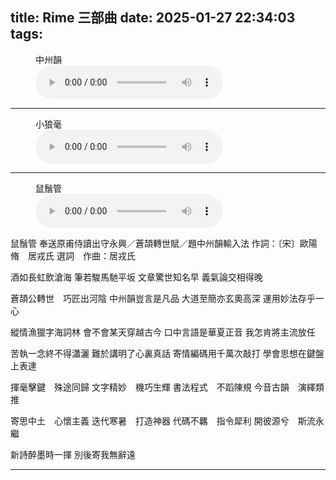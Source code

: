 title: Rime 三部曲
date: 2025-01-27 22:34:03
tags:
---

<figure>
  <figcaption>中州韻</figcaption>
  <audio controls src="/media/中州韻.mp3"></audio>
</figure>

<hr/>

<figure>
  <figcaption>小狼毫</figcaption>
  <audio controls src="/media/小狼毫.mp3"></audio>
</figure>

<hr/>

<figure>
  <figcaption>鼠鬚管</figcaption>
  <audio controls src="/media/鼠鬚管.mp3"></audio>
</figure>

鼠鬚管
奉送原甫侍讀出守永興／蒼頡轉世賦／題中州韻輸入法
作詞：〔宋〕歐陽脩　居戎氏
選詞　作曲：居戎氏

<!-- more -->

酒如長虹飲滄海
筆若駿馬馳平坂
文章驚世知名早
義氣論交相得晚

蒼頡公轉世　巧匠出河陰
中州韻豈言是凡品
大道至簡亦玄奧高深
運用妙法存乎一心

縱情漁獵字海詞林
會不會某天穿越古今
口中言語是華夏正音
我怎肯將主流放任

苦執一念終不得瀟灑
難於講明了心裏真話
寄情編碼用千萬次敲打
學會思想在鍵盤上表達

揮毫擊鍵　殊途同歸
文字精妙　機巧生輝
書法程式　不蹈陳規
今音古韻　演繹類推

寄思中土　心懷主義
迭代寒暑　打造神器
代碼不羈　指令犀利
開彼源兮　斯流永繼

新詩醉墨時一揮
別後寄我無辭遠

<hr/>
